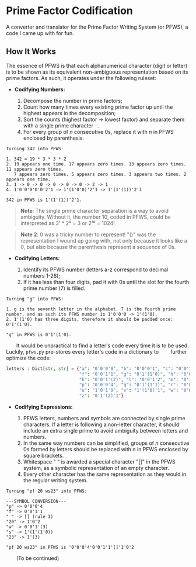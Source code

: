 # Prime Factor Codification

A converter and translator for the Prime Factor Writing System (or PFWS), a code I came up with for fun.

## How It Works

The essence of PFWS is that each alphanumerical character (digit or letter) is to be shown as its equivalent non-ambiguous representation based on its prime factors. As such, it operates under the following ruleset:

- **Codifying Numbers:**

    1. Decompose the number in prime factors;
    2. Count how many times every existing prime factor up until the highest appears in the decomposition;
    3. Sort the counts (highest factor -> lowest factor) and separate them with a single prime character `'`.
    4. For every group of *n* consecutive 0s, replace it with *n* in PFWS enclosed by parenthesis.

```
Turning 342 into PFWS:

1. 342 = 19 * 3 * 3 * 2
2. 19 appears one time. 17 appears zero times. 13 appears zero times. 11 appears zero times.
   7 appears zero times. 5 appears zero times. 3 appears two times. 2 appears one time.
3. 1 -> 0 -> 0 -> 0 -> 0 -> 0 -> 2 -> 1
4. 1'0'0'0'0'0'2'1 -> 1'(1'0'0)'2'1 -> 1'(1'(1))'2'1

342 in PFWS is 1'(1'(1))'2'1.
```
> **Note**: The single prime character separation is a way to avoid ambiguity. Without it, the number 10, coded in PFWS, could be interpreted as 3¹ * 2⁰ = 3 or 2¹⁰ = 1024!

> **Note 2**: 0 was a tricky number to represent! "()" was the representation I wound up going with, not only because it looks like a 0, but also because the parenthesis represent a sequence of 0s.

- **Codifying Letters:**

    1. Identify its PFWS number (letters a-z correspond to decimal numbers 1-26);
    2. If it has less than four digits, pad it with 0s until the slot for the fourth prime number (7) is filled.

```
Turning "g" into PFWS:

1. g is the seventh letter in the alphabet. 7 is the fourth prime number, and as such its PFWS number is 1'0'0'0 -> 1'(1'0).
2. 1'(1'0) has three digits, therefore it should be padded once: 0'1'(1'0).

"g" in PFWS is 0'1'(1'0).
```

  It would be unpractical to find a letter's code every time it is to be used. Luckily, `pfws.py` pre-stores every letter's code in a dictionary to   further optimize the code:

```python
letters : Dict[str, str] = {"a": "0'0'0'0", "b": "0'0'0'1", "c": "0'0'1'0", "d": "0'0'0'2", "e": "0'0'1'(1)", 
                            "f": "0'0'1'1", "g": "0'1'(1'0)", "h": "0'0'0'3", "i": "0'0'2'0", "j": "0'1'0'1", 
                            "k": "0'0'1'(2)", "l": "0'0'1'2", "m": "0'1'(1'(1))", "n": "0'1'(1)'1", "o": "0'1'1'0",
                            "p": "0'0'0'4", "q": "0'1'(1'1)", "r": "0'0'2'1", "s": "1'(1'(1'0))", "t": "0'1'0'2", 
                            "u": "1'0'1'0", "v": "1'(1'0)'1", "w": "0'0'1'(3)", "x": "0'0'1'3", "y": "0'2'0'0", 
                            "z": "0'1'(2)'1"}
```

- **Codifying Expressions:**

    1. PFWS letters, numbers and symbols are connected by single prime characters. If a letter is following a non-letter character, it should include an extra single prime to avoid ambiguity between letters and numbers.
    2. In the same way numbers can be simplified, groups of *n* consecutive 0s formed by letters should be replaced with *n* in PFWS enclosed by square brackets.
    3. Whitespace " " is awarded a special character "[]" in the PFWS system, as a symbolic representation of an empty character.
    4. Every other character has the same representation as they would in the regular writing system.

```
Turning "pf 20 ws23" into PFWS:

---SYMBOL CONVERSION---
"p" -> 0'0'0'4
"f" -> 0'0'1'1
" " -> [] (rule 3)
"20" -> 1'0'2
"w" -> 0'0'1'(3)
"s" -> 1'(1'(1'0))
"23" -> 1'(3)

"pf 20 ws23" in PFWS is '0'0'0'4'0'0'1'1'[]'1'0'2
```

  (To be continued)








